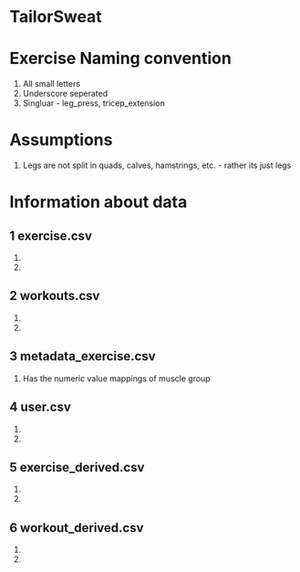 # TailorSweat

# Exercise Naming convention
1. All small letters
2. Underscore seperated
3. Singluar - leg_press, tricep_extension

# Assumptions
1. Legs are not split in quads, calves, hamstrings, etc. - rather its just legs

# Information about data
## 1 exercise.csv

1. 
2. 



## 2 workouts.csv
1. 
2. 


## 3 metadata_exercise.csv
1. Has the numeric value mappings of muscle group


## 4 user.csv
1. 
2. 


## 5 exercise_derived.csv
1. 
2. 

## 6 workout_derived.csv
1. 
2. 
